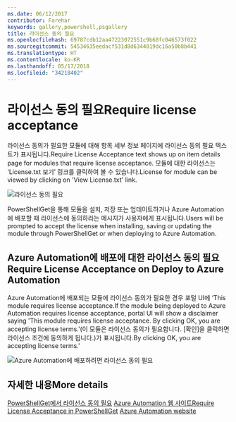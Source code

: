 ```yaml
---
ms.date: 06/12/2017
contributor: Farehar
keywords: gallery,powershell,psgallery
title: 라이선스 동의 필요
ms.openlocfilehash: 69787cdb12aa47223072551c9b68fc046573f022
ms.sourcegitcommit: 54534635eedacf531d8d6344019dc16a50b8b441
ms.translationtype: HT
ms.contentlocale: ko-KR
ms.lasthandoff: 05/17/2018
ms.locfileid: "34218402"
---
```

# <a name="require-license-acceptance"></a><span data-ttu-id="0bc1c-103">라이선스 동의 필요</span><span class="sxs-lookup"><span data-stu-id="0bc1c-103">Require license acceptance</span></span>

<span data-ttu-id="0bc1c-104">라이선스 동의가 필요한 모듈에 대해 항목 세부 정보 페이지에 라이선스 동의 필요 텍스트가 표시됩니다.</span><span class="sxs-lookup"><span data-stu-id="0bc1c-104">Require License Acceptance text shows up on item details page for modules that require license acceptance.</span></span> <span data-ttu-id="0bc1c-105">모듈에 대한 라이선스는 ‘License.txt 보기’ 링크를 클릭하여 볼 수 있습니다.</span><span class="sxs-lookup"><span data-stu-id="0bc1c-105">License for module can be viewed by clicking on 'View License.txt' link.</span></span>

![라이선스 동의 필요](../../Images/RequireLicenseAcceptance.png)

<span data-ttu-id="0bc1c-107">PowerShellGet을 통해 모듈을 설치, 저장 또는 업데이트하거나 Azure Automation에 배포할 때 라이선스에 동의하라는 메시지가 사용자에게 표시됩니다.</span><span class="sxs-lookup"><span data-stu-id="0bc1c-107">Users will be prompted to accept the license when installing, saving or updating the module through PowerShellGet or when deploying to Azure Automation.</span></span>

## <a name="require-license-acceptance-on-deploy-to-azure-automation"></a><span data-ttu-id="0bc1c-108">Azure Automation에 배포에 대한 라이선스 동의 필요</span><span class="sxs-lookup"><span data-stu-id="0bc1c-108">Require License Acceptance on Deploy to Azure Automation</span></span>

<span data-ttu-id="0bc1c-109">Azure Automation에 배포되는 모듈에 라이선스 동의가 필요한 경우 포털 UI에 ‘This module requires license acceptance.</span><span class="sxs-lookup"><span data-stu-id="0bc1c-109">If the module being deployed to Azure Automation requires license acceptance, portal UI will show a disclaimer saying 'This module requires license acceptance.</span></span> <span data-ttu-id="0bc1c-110">By clicking OK, you are accepting license terms.’(이 모듈은 라이선스 동의가 필요합니다. [확인]을 클릭하면 라이선스 조건에 동의하게 됩니다.)가 표시됩니다.</span><span class="sxs-lookup"><span data-stu-id="0bc1c-110">By clicking OK, you are accepting license terms.'</span></span>

![Azure Automation에 배포하려면 라이선스 동의 필요](../../Images/DeployToAzureAutomationRequireLicenseAcceptanceDisclaimer.png)

## <a name="more-details"></a><span data-ttu-id="0bc1c-112">자세한 내용</span><span class="sxs-lookup"><span data-stu-id="0bc1c-112">More details</span></span>

<span data-ttu-id="0bc1c-113">[PowerShellGet에서 라이선스 동의 필요](../../concepts/module-license-acceptance.md)
[Azure Automation 웹 사이트](/azure/automation)</span><span class="sxs-lookup"><span data-stu-id="0bc1c-113">[Require License Acceptance in PowerShellGet](../../concepts/module-license-acceptance.md)
[Azure Automation website](/azure/automation)</span></span>